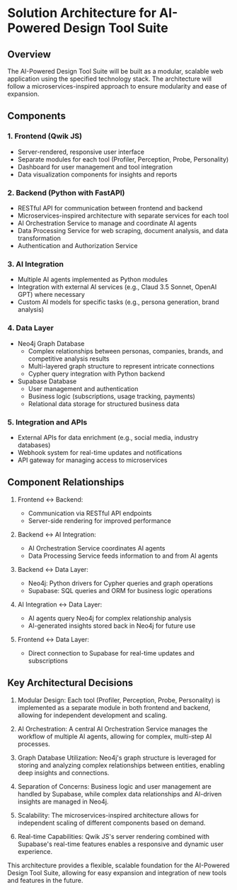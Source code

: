 # Solution Architecture for AI-Powered Design Tool Suite

## Overview
The AI-Powered Design Tool Suite will be built as a modular, scalable web application using the specified technology stack. The architecture will follow a microservices-inspired approach to ensure modularity and ease of expansion.

## Components

### 1. Frontend (Qwik JS)
- Server-rendered, responsive user interface
- Separate modules for each tool (Profiler, Perception, Probe, Personality)
- Dashboard for user management and tool integration
- Data visualization components for insights and reports

### 2. Backend (Python with FastAPI)
- RESTful API for communication between frontend and backend
- Microservices-inspired architecture with separate services for each tool
- AI Orchestration Service to manage and coordinate AI agents
- Data Processing Service for web scraping, document analysis, and data transformation
- Authentication and Authorization Service

### 3. AI Integration
- Multiple AI agents implemented as Python modules
- Integration with external AI services (e.g., Claud 3.5 Sonnet, OpenAI GPT) where necessary
- Custom AI models for specific tasks (e.g., persona generation, brand analysis)

### 4. Data Layer
- Neo4j Graph Database
  - Complex relationships between personas, companies, brands, and competitive analysis results
  - Multi-layered graph structure to represent intricate connections
  - Cypher query integration with Python backend
- Supabase Database
  - User management and authentication
  - Business logic (subscriptions, usage tracking, payments)
  - Relational data storage for structured business data

### 5. Integration and APIs
- External APIs for data enrichment (e.g., social media, industry databases)
- Webhook system for real-time updates and notifications
- API gateway for managing access to microservices

## Component Relationships

1. Frontend <-> Backend: 
   - Communication via RESTful API endpoints
   - Server-side rendering for improved performance

2. Backend <-> AI Integration:
   - AI Orchestration Service coordinates AI agents
   - Data Processing Service feeds information to and from AI agents

3. Backend <-> Data Layer:
   - Neo4j: Python drivers for Cypher queries and graph operations
   - Supabase: SQL queries and ORM for business logic operations

4. AI Integration <-> Data Layer:
   - AI agents query Neo4j for complex relationship analysis
   - AI-generated insights stored back in Neo4j for future use

5. Frontend <-> Data Layer:
   - Direct connection to Supabase for real-time updates and subscriptions

## Key Architectural Decisions

1. Modular Design: Each tool (Profiler, Perception, Probe, Personality) is implemented as a separate module in both frontend and backend, allowing for independent development and scaling.

2. AI Orchestration: A central AI Orchestration Service manages the workflow of multiple AI agents, allowing for complex, multi-step AI processes.

3. Graph Database Utilization: Neo4j's graph structure is leveraged for storing and analyzing complex relationships between entities, enabling deep insights and connections.

4. Separation of Concerns: Business logic and user management are handled by Supabase, while complex data relationships and AI-driven insights are managed in Neo4j.

5. Scalability: The microservices-inspired architecture allows for independent scaling of different components based on demand.

6. Real-time Capabilities: Qwik JS's server rendering combined with Supabase's real-time features enables a responsive and dynamic user experience.

This architecture provides a flexible, scalable foundation for the AI-Powered Design Tool Suite, allowing for easy expansion and integration of new tools and features in the future.
